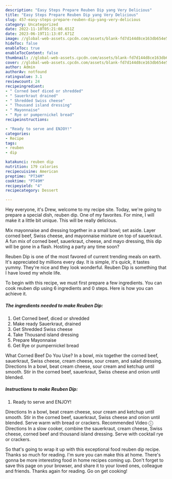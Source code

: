 ```yaml
---
description: "Easy Steps Prepare Reuben Dip yang Very Delicious"
title: "Easy Steps Prepare Reuben Dip yang Very Delicious"
slug: 457-easy-steps-prepare-reuben-dip-yang-very-delicious
category: Uncategorized
date: 2022-11-10T05:21:08.651Z
date: 2023-06-19T11:13:07.671Z
image: //global-web-assets.cpcdn.com/assets/blank-fd7d144d8ce163db654e5a02c40b08a2775adb7897d16e4062681dc7e1b2800f.png
hideToc: false
enableToc: true
enableTocContent: false
thumbnail: //global-web-assets.cpcdn.com/assets/blank-fd7d144d8ce163db654e5a02c40b08a2775adb7897d16e4062681dc7e1b2800f.png
cover: //global-web-assets.cpcdn.com/assets/blank-fd7d144d8ce163db654e5a02c40b08a2775adb7897d16e4062681dc7e1b2800f.png
author: Admin
authorAv: notfound
ratingvalue: 3.1
reviewcount: 24
recipeingredient:
- " Corned beef diced or shredded"
- " Sauerkraut drained"
- " Shredded Swiss cheese"
- " Thousand island dressing"
- " Mayonnaise"
- " Rye or pumpernickel bread"
recipeinstructions:

- "Ready to serve and ENJOY!"
categories:
- Recipe
tags:
- reuben
- dip

katakunci: reuben dip 
nutrition: 179 calories
recipecuisine: American
preptime: "PT34M"
cooktime: "PT49M"
recipeyield: "4"
recipecategory: Dessert

---
```



Hey everyone, it's Drew, welcome to my recipe site. Today, we're going to prepare a special dish, reuben dip. One of my favorites. For mine, I will make it a little bit unique. This will be really delicious.

Mix mayonnaise and dressing together in a small bowl; set aside. Layer corned beef, Swiss cheese, and mayonnaise mixture on top of sauerkraut. A fun mix of corned beef, sauerkraut, cheese, and mayo dressing, this dip will be gone in a flash. Hosting a party any time soon?

Reuben Dip is one of the most favored of current trending meals on earth. It's appreciated by millions every day. It is simple, it's quick, it tastes yummy. They're nice and they look wonderful. Reuben Dip is something that I have loved my whole life.


To begin with this recipe, we must first prepare a few ingredients. You can cook reuben dip using 6 ingredients and 0 steps. Here is how you can achieve it.

<!--inarticleads1-->

##### The ingredients needed to make Reuben Dip:

1. Get  Corned beef, diced or shredded
1. Make ready  Sauerkraut, drained
1. Get  Shredded Swiss cheese
1. Take  Thousand island dressing
1. Prepare  Mayonnaise
1. Get  Rye or pumpernickel bread


What Corned Beef Do You Use? In a bowl, mix together the corned beef, sauerkraut, Swiss cheese, cream cheese, sour cream, and salad dressing. Directions In a bowl, beat cream cheese, sour cream and ketchup until smooth. Stir in the corned beef, sauerkraut, Swiss cheese and onion until blended. 

<!--inarticleads2-->

##### Instructions to make Reuben Dip:


1. Ready to serve and ENJOY!

Directions In a bowl, beat cream cheese, sour cream and ketchup until smooth. Stir in the corned beef, sauerkraut, Swiss cheese and onion until blended. Serve warm with bread or crackers. Recommended Video ⓘ Directions In a slow cooker, combine the sauerkraut, cream cheese, Swiss cheese, corned beef and thousand island dressing. Serve with cocktail rye or crackers. 

So that's going to wrap it up with this exceptional food reuben dip recipe. Thanks so much for reading. I'm sure you can make this at home. There's gonna be more interesting food in home recipes coming up. Don't forget to save this page on your browser, and share it to your loved ones, colleague and friends. Thanks again for reading. Go on get cooking!
